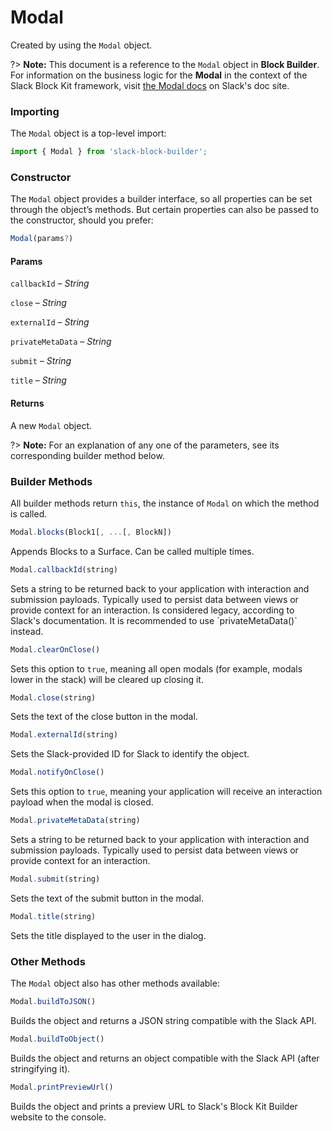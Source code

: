 # Modal

Created by using the `Modal` object.

?> **Note:** This document is a reference to the `Modal` object in **Block Builder**. For information on the business logic for the **Modal** in the context of the Slack Block Kit framework, visit [the Modal docs](https:&#x2F;&#x2F;api.slack.com&#x2F;reference&#x2F;surfaces&#x2F;views) on Slack's doc site.

### Importing

The `Modal` object is a top-level import:

```javascript
import { Modal } from 'slack-block-builder';
```


### Constructor

The `Modal` object provides a builder interface, so all properties can be set through the object’s methods. But certain properties can also be passed to the constructor, should you prefer:

```javascript
Modal(params?)
```

#### Params

`callbackId` – *String*

`close` – *String*

`externalId` – *String*

`privateMetaData` – *String*

`submit` – *String*

`title` – *String*

#### Returns

A new `Modal` object.

?> **Note:** For an explanation of any one of the parameters, see its corresponding builder method below.

### Builder Methods

All builder methods return `this`, the instance of `Modal` on which the method is called.

```javascript
Modal.blocks(Block1[, ...[, BlockN])
```

Appends Blocks to a Surface. Can be called multiple times.
```javascript
Modal.callbackId(string)
```

Sets a string to be returned back to your application with interaction and submission payloads. Typically used to persist data between views or provide context for an interaction. Is considered legacy, according to Slack&#39;s documentation. It is recommended to use &#x60;privateMetaData()&#x60; instead.
```javascript
Modal.clearOnClose()
```

Sets this option to `true`, meaning all open modals (for example, modals lower in the stack) will be cleared up closing it.
```javascript
Modal.close(string)
```

Sets the text of the close button in the modal.
```javascript
Modal.externalId(string)
```

Sets the Slack-provided ID for Slack to identify the object.
```javascript
Modal.notifyOnClose()
```

Sets this option to `true`, meaning your application will receive an interaction payload when the modal is closed.
```javascript
Modal.privateMetaData(string)
```

Sets a string to be returned back to your application with interaction and submission payloads. Typically used to persist data between views or provide context for an interaction.
```javascript
Modal.submit(string)
```

Sets the text of the submit button in the modal.
```javascript
Modal.title(string)
```

Sets the title displayed to the user in the dialog.


### Other Methods

The `Modal` object also has other methods available:

```javascript
Modal.buildToJSON()
```

Builds the object and returns a JSON string compatible with the Slack API.
```javascript
Modal.buildToObject()
```

Builds the object and returns an object compatible with the Slack API (after stringifying it).
```javascript
Modal.printPreviewUrl()
```

Builds the object and prints a preview URL to Slack's Block Kit Builder website to the console.

